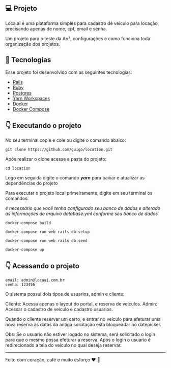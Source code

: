 ## :computer: Projeto

Loca.ai é uma plataforma simples para cadastro de veiculo para locação, 
precisando apenas de nome, cpf, email e senha.

Um projeto para o teste da Ao³, configurações e como funciona toda organização dos projetos.

## :pushpin: Tecnologias

Esse projeto foi desenvolvido com as seguintes tecnologias:

- [Rails](https://rubyonrails.org/)
- [Ruby](https://www.ruby-lang.org/pt/)
- [Postgres](https://www.postgresql.org/)
- [Yarn Workspaces](https://classic.yarnpkg.com/en/docs/workspaces/)
- [Docker](https://www.docker.com/)
- [Docker Compose](https://docs.docker.com/compose/install/)

## :point_down: Executando o projeto

No seu terminal copie e cole ou digite o comando abaixo:

```git
git clone https://github.com/guigo/location.git
````

Após realizar o clone acesse a pasta do projeto:

```git
cd location
````

Logo em seguida digite o comando __*yarn*__ para baixar e atualizar as dependências do projeto  

Para executar o projeto local primeiramente, digite em seu terminal os comandos:

*é necessário que você tenha configurado seu banco de dados e*
*alterado as informações do arquivo database.yml conforme seu banco de dados*

```terminal
docker-compose build
````

```terminal
docker-compose run web rails db:setup
````

```terminal
docker-compose run web rails db:seed
````

```terminal
docker-compose up
````

## :point_down: Acessando o projeto

```terminal
email: admin@locaai.com.br
senha: 123456
````

O sistema possui dois tipos de usuarios, admin e cliente:

Cliente: Acessa apenas o layout do portal, e reserva de veiculos.
Admin: Acessar o cadastro de veiculo e cadastro usuarios.

Quando o cliente reservar um carro, e entrar no veiculo para efeturar uma nova reserva as datas da antiga solcitação está bloqueadar no datepicker.

Obs: Se o usuario não estiver logado no sistema, será solicitado o login para que o mesmo possa efeturar a reserva. Após o login o usuario é redirecionado a tela do veiculo no qual deseja reservar.

---
Feito com coração, café e muito esforço :heart: :rocket: